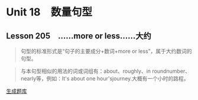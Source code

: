 ﻿ # Unit 18　数量句型
 ## Lesson 205　……more or less……大约
 
> 句型的标准形式是“句子的主要成分+数词+more or less”，属于大约数词的句型。

> 与本句型相似的用法的词或词组有：about、roughly、in roundnumber、nearly等，例如：It's about one hour'sjourney.大概有一个小时的路程。


 [生成题库](./sentence/f205.json)
